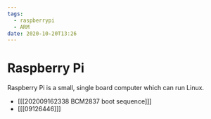 ```yaml
---
tags:
  - raspberrypi
  - ARM
date: 2020-10-20T13:26
---
```

# Raspberry Pi

Raspberry Pi is a small, single board computer which can run Linux.



- [[[202009162338 BCM2837 boot sequence]]]
- [[[09126446]]]
